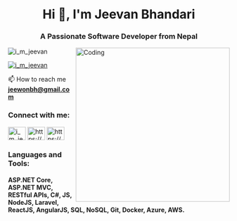 <h1 align="center">Hi 👋, I'm Jeevan Bhandari</h1>

<h3 align="center">A Passionate Software Developer from Nepal</h3>

<img align="right" alt="Coding" width="350" src="https://camo.githubusercontent.com/c1dcb74cc1c1835b1d716f5051499a2814c683c806b15f04b0eba492863703e9/68747470733a2f2f63646e2e6472696262626c652e636f6d2f75736572732f3733303730332f73637265656e73686f74732f363538313234332f6176656e746f2e676966">

<p align="left"> <img src="https://komarev.com/ghpvc/?username=imjeevan&label=Profile%20views&color=0e75b6&style=flat" alt="i_m_jeevan" /> </p>

<p align="left"> <a href="https://twitter.com/i_m_jeevan" target="blank"><img src="https://img.shields.io/twitter/follow/iamjeevan9?logo=twitter&style=for-the-badge" alt="i_m_jeevan" /></a> </p>

📫 How to reach me **jeewonbh@gmail.com**


<h3 align="left">Connect with me:</h3>
<p align="left">

<a href="https://twitter.com/i_m_jeevan" target="blank"><img align="center" src="https://raw.githubusercontent.com/rahuldkjain/github-profile-readme-generator/master/src/images/icons/Social/twitter.svg" alt="i_m_jeevan" height="30" width="40" /></a>
<a href="https://www.linkedin.com/in/jeevan-bhandari-6bb2851b9/" target="blank"><img align="center" src="https://raw.githubusercontent.com/rahuldkjain/github-profile-readme-generator/master/src/images/icons/Social/linked-in-alt.svg" alt="https://www.linkedin.com/in/jeevan-bhandari-6bb2851b9/" height="30" width="40" /></a>
<a href="https://stackoverflow.com/users/https://stackoverflow.com/users/19521081/jeevan-bhandari" target="blank"><img align="center" src="https://raw.githubusercontent.com/rahuldkjain/github-profile-readme-generator/master/src/images/icons/Social/stack-overflow.svg" alt="https://stackoverflow.com/users/19521081/jeevan-bhandari" height="30" width="40" /></a>
</p>

<h3 align="left">Languages and Tools:</h3>
<h4> ASP.NET Core, ASP.NET MVC, RESTful APIs, C#, JS, NodeJS, Laravel, ReactJS, AngularJS, SQL, NoSQL, Git, Docker, Azure, AWS.</h4>
